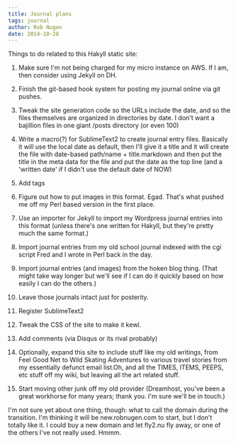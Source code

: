 ```yaml
---
title: Journal plans
tags: journal
author: Rob Nugen
date: 2014-10-28
---
```


Things to do related to this Hakyll static site:

1. Make sure I'm not being charged for my micro instance on AWS.  If I am, then consider using Jekyll on DH.

7. Finish the git-based hook system for posting my journal online via git pushes.

9. Tweak the site generation code so the URLs include the date, and so the files themselves are organized in directories by date.  I don't want a bajillion files in one giant /posts directory (or even 100)

5. Write a macro(?) for SublimeText2 to create journal entry files.  Basically it will use the local date as default, then I'll give it a title and it will create the file with date-based path/name + title.markdown and then put the title in the meta data for the file and put the date as the top line (and a 'written date' if I didn't use the default date of NOW)

13. Add tags

8. Figure out how to put images in this format.   Egad.  That's what pushed me off my Perl based version in the first place.

1. Use an importer for Jekyll to import my Wordpress journal entries into this format (unless there's one written for Hakyll, but they're pretty much the same format.)

2. Import journal entries from my old school journal indexed with the cgi script Fred and I wrote in Perl back in the day.

3. Import journal entries (and images) from the hoken blog thing.  (That might take way longer but we'll see if I can do it quickly based on how easily I can do the others.)

4. Leave those journals intact just for posterity.

6. Register SublimeText2

10. Tweak the CSS of the site to make it kewl.

14. Add comments (via Disqus or its rival probably)

11. Optionally, expand this site to include stuff like my old writings, from Feel Good Net to Wild Skating Adventures to various travel stories from my essentially defunct email list.Oh, and all the TIMES, ITEMS, PEEPS, etc stuff off my wiki, but leaving all the art related stuff.

15. Start moving other junk off my old provider (Dreamhost, you've been a great workhorse for many years; thank you.  I'm sure we'll be in touch.)

I'm not sure yet about one thing, though: what to call the domain during the transition.  I'm thinking it will be new.robnugen.com to start, but I don't totally like it.  I could buy a new domain and let fly2.nu fly away, or one of the others I've not really used.  Hmmm.
